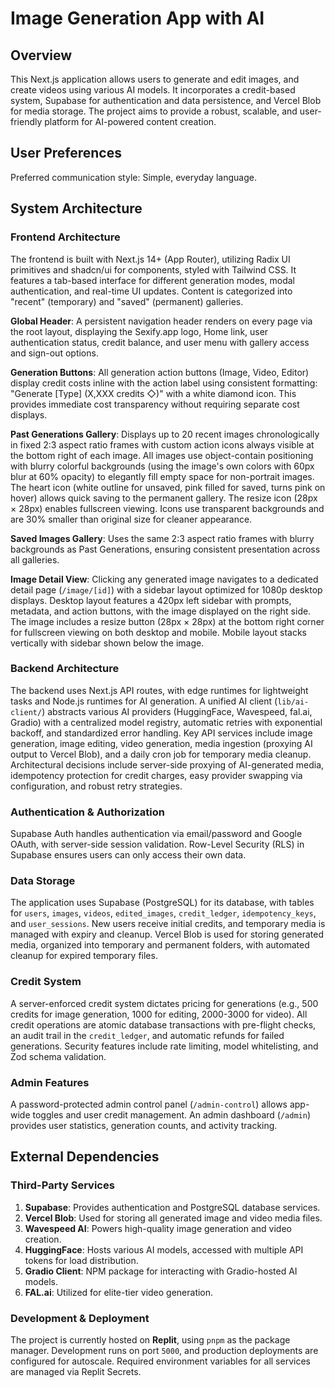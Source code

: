 # Image Generation App with AI

## Overview

This Next.js application allows users to generate and edit images, and create videos using various AI models. It incorporates a credit-based system, Supabase for authentication and data persistence, and Vercel Blob for media storage. The project aims to provide a robust, scalable, and user-friendly platform for AI-powered content creation.

## User Preferences

Preferred communication style: Simple, everyday language.

## System Architecture

### Frontend Architecture

The frontend is built with Next.js 14+ (App Router), utilizing Radix UI primitives and shadcn/ui for components, styled with Tailwind CSS. It features a tab-based interface for different generation modes, modal authentication, and real-time UI updates. Content is categorized into "recent" (temporary) and "saved" (permanent) galleries.

**Global Header**: A persistent navigation header renders on every page via the root layout, displaying the Sexify.app logo, Home link, user authentication status, credit balance, and user menu with gallery access and sign-out options.

**Generation Buttons**: All generation action buttons (Image, Video, Editor) display credit costs inline with the action label using consistent formatting: "Generate [Type] (X,XXX credits ◇)" with a white diamond icon. This provides immediate cost transparency without requiring separate cost displays.

**Past Generations Gallery**: Displays up to 20 recent images chronologically in fixed 2:3 aspect ratio frames with custom action icons always visible at the bottom right of each image. All images use object-contain positioning with blurry colorful backgrounds (using the image's own colors with 60px blur at 60% opacity) to elegantly fill empty space for non-portrait images. The heart icon (white outline for unsaved, pink filled for saved, turns pink on hover) allows quick saving to the permanent gallery. The resize icon (28px × 28px) enables fullscreen viewing. Icons use transparent backgrounds and are 30% smaller than original size for cleaner appearance.

**Saved Images Gallery**: Uses the same 2:3 aspect ratio frames with blurry backgrounds as Past Generations, ensuring consistent presentation across all galleries.

**Image Detail View**: Clicking any generated image navigates to a dedicated detail page (`/image/[id]`) with a sidebar layout optimized for 1080p desktop displays. Desktop layout features a 420px left sidebar with prompts, metadata, and action buttons, with the image displayed on the right side. The image includes a resize button (28px × 28px) at the bottom right corner for fullscreen viewing on both desktop and mobile. Mobile layout stacks vertically with sidebar shown below the image.

### Backend Architecture

The backend uses Next.js API routes, with edge runtimes for lightweight tasks and Node.js runtimes for AI generation. A unified AI client (`lib/ai-client/`) abstracts various AI providers (HuggingFace, Wavespeed, fal.ai, Gradio) with a centralized model registry, automatic retries with exponential backoff, and standardized error handling. Key API services include image generation, image editing, video generation, media ingestion (proxying AI output to Vercel Blob), and a daily cron job for temporary media cleanup. Architectural decisions include server-side proxying of AI-generated media, idempotency protection for credit charges, easy provider swapping via configuration, and robust retry strategies.

### Authentication & Authorization

Supabase Auth handles authentication via email/password and Google OAuth, with server-side session validation. Row-Level Security (RLS) in Supabase ensures users can only access their own data.

### Data Storage

The application uses Supabase (PostgreSQL) for its database, with tables for `users`, `images`, `videos`, `edited_images`, `credit_ledger`, `idempotency_keys`, and `user_sessions`. New users receive initial credits, and temporary media is managed with expiry and cleanup. Vercel Blob is used for storing generated media, organized into temporary and permanent folders, with automated cleanup for expired temporary files.

### Credit System

A server-enforced credit system dictates pricing for generations (e.g., 500 credits for image generation, 1000 for editing, 2000-3000 for video). All credit operations are atomic database transactions with pre-flight checks, an audit trail in the `credit_ledger`, and automatic refunds for failed generations. Security features include rate limiting, model whitelisting, and Zod schema validation.

### Admin Features

A password-protected admin control panel (`/admin-control`) allows app-wide toggles and user credit management. An admin dashboard (`/admin`) provides user statistics, generation counts, and activity tracking.

## External Dependencies

### Third-Party Services

1.  **Supabase**: Provides authentication and PostgreSQL database services.
2.  **Vercel Blob**: Used for storing all generated image and video media files.
3.  **Wavespeed AI**: Powers high-quality image generation and video creation.
4.  **HuggingFace**: Hosts various AI models, accessed with multiple API tokens for load distribution.
5.  **Gradio Client**: NPM package for interacting with Gradio-hosted AI models.
6.  **FAL.ai**: Utilized for elite-tier video generation.

### Development & Deployment

The project is currently hosted on **Replit**, using `pnpm` as the package manager. Development runs on port `5000`, and production deployments are configured for autoscale. Required environment variables for all services are managed via Replit Secrets.